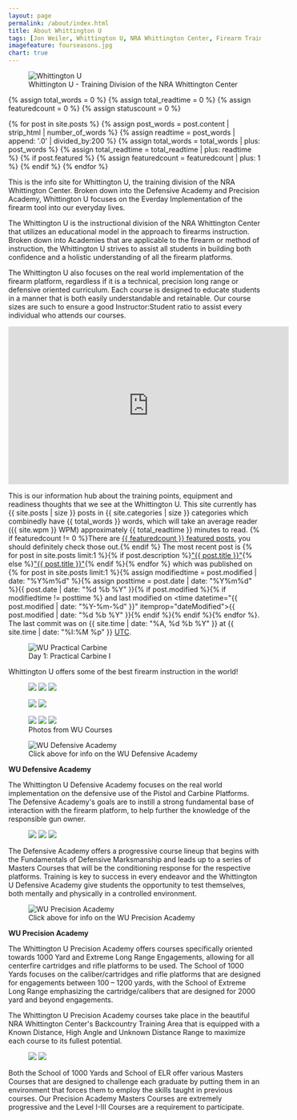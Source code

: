 ```yaml
---
layout: page
permalink: /about/index.html
title: About Whittington U
tags: [Jon Weiler, Whittington U, NRA Whittington Center, Firearm Training, Precision Shooting,]
imagefeature: fourseasons.jpg
chart: true
---
```

<figure>
  <img src="{{ site.url }}/images/whittingtonu.jpg" alt="Whittington U">
  <figcaption>Whittington U - Training Division of the NRA Whittington Center</figcaption>
</figure>

{% assign total_words = 0 %}
{% assign total_readtime = 0 %}
{% assign featuredcount = 0 %}
{% assign statuscount = 0 %}

{% for post in site.posts %}
    {% assign post_words = post.content | strip_html | number_of_words %}
    {% assign readtime = post_words | append: '.0' | divided_by:200 %}
    {% assign total_words = total_words | plus: post_words %}
    {% assign total_readtime = total_readtime | plus: readtime %}
    {% if post.featured %}
    {% assign featuredcount = featuredcount | plus: 1 %}
    {% endif %}
{% endfor %}


This is the info site for Whittington U, the training division of the NRA Whittington Center.  Broken down into the Defensive Academy and Precision Academy, Whittington U focuses on the Everday Implementation of the firearm tool into our everyday lives.

The Whittington U is the instructional division of the NRA Whittington Center that utilizes an educational model in the approach to firearms instruction. Broken down into Academies that are applicable to the firearm or method of instruction, the Whittington U strives to assist all students in building both confidence and a holistic understanding of all the firearm platforms.

The Whittington U also focuses on the real world implementation of the firearm platform, regardless if it is a technical, precision long range or defensive oriented curriculum. Each course is designed to educate students in a manner that is both easily understandable and retainable. Our course sizes are such to ensure a good Instructor:Student ratio to assist every individual who attends our courses.

<iframe width="560" height="315" src="https://www.youtube.com/embed/KTlHyVqSIM8" frameborder="0" allowfullscreen></iframe>


This is our information hub about the training points, equipment and readiness thoughts that we see at the Whittington U.  This site currently has {{ site.posts | size }} posts in {{ site.categories | size }} categories which combinedly have {{ total_words }} words, which will take an average reader ({{ site.wpm }} WPM) approximately <span class="time">{{ total_readtime }}</span> minutes to read. {% if featuredcount != 0 %}There are <a href="{{ site.url }}/featured">{{ featuredcount }} featured posts</a>, you should definitely check those out.{% endif %} The most recent post is {% for post in site.posts limit:1 %}{% if post.description %}<a href="{{ site.url }}{{ post.url }}" title="{{ post.description }}">"{{ post.title }}"</a>{% else %}<a href="{{ site.url }}{{ post.url }}" title="{{ post.description }}" title="Read more about {{ post.title }}">"{{ post.title }}"</a>{% endif %}{% endfor %} which was published on {% for post in site.posts limit:1 %}{% assign modifiedtime = post.modified | date: "%Y%m%d" %}{% assign posttime = post.date | date: "%Y%m%d" %}<time datetime="{{ post.date | date_to_xmlschema }}" class="post-time">{{ post.date | date: "%d %b %Y" }}</time>{% if post.modified %}{% if modifiedtime != posttime %} and last modified on <time datetime="{{ post.modified | date: "%Y-%m-%d" }}" itemprop="dateModified">{{ post.modified | date: "%d %b %Y" }}</time>{% endif %}{% endif %}{% endfor %}. The last commit was on {{ site.time | date: "%A, %d %b %Y" }} at {{ site.time | date: "%I:%M %p" }} [UTC](http://en.wikipedia.org/wiki/Coordinated_Universal_Time "Temps Universel Coordonné").


<figure>
	<img src="{{ site.url }}/images/about/WUpcitable.jpg" alt="WU Practical Carbine">
	<figcaption>Day 1: Practical Carbine I</figcaption>
</figure>

Whittington U offers some of the best firearm instruction in the world!

<figure class="third">
	<a href="{{ site.url }}/images/about/highangle1.jpg"><img src="{{ site.url }}/images/about/highangle1-1.jpg"></a>
	<a href="{{ site.url }}/images/about/highangle2.jpg"><img src="{{ site.url }}/images/about/highangle1-2.jpg"></a>
	<a href="{{ site.url }}/images/about/highangle3.jpg"><img src="{{ site.url }}/images/about/highangle1-3.jpg"></a>
</figure>
<figure class="half">
	<a href="{{ site.url }}/images/about/highangle1-7.jpg"><img src="{{ site.url }}/images/about/highangle7.jpg"></a>
	<a href="{{ site.url }}/images/about/highangle1-8.jpg"><img src="{{ site.url }}/images/about/highangle8.jpg"></a>
</figure>
<figure class="third">
	<a href="{{ site.url }}/images/about/highangle4.jpg"><img src="{{ site.url }}/images/about/highangle1-4.jpg"></a>
	<a href="{{ site.url }}/images/about/highangle5.jpg"><img src="{{ site.url }}/images/about/highangle1-5.jpg"></a>
	<a href="{{ site.url }}/images/about/highangle6.jpg"><img src="{{ site.url }}/images/about/highangle1-6.jpg"></a>
	<figcaption>Photos from WU Courses</figcaption>
</figure>


<figure>
	<img src="{{ site.url }}/images/about/Defensive-Academy3.jpg" alt="WU Defensive Academy">
	<figcaption>Click above for info on the WU Defensive Academy</figcaption>
</figure>

**WU Defensive Academy**

The Whittington U Defensive Academy focuses on the real world implementation on the defensive use of the Pistol and Carbine Platforms. The Defensive Academy's goals are to instill a strong fundamental base of interaction with the firearm platform, to help further the knowledge of the responsible gun owner.

<figure class="third">
	<a href="{{ site.url }}/images/about/pp.jpg"><img src="{{ site.url }}/images/about/pp-1.png"></a>
	<a href="{{ site.url }}/images/about/pc.jpg"><img src="{{ site.url }}/images/about/pc-1.jpg"></a>
	<a href="{{ site.url }}/images/about/ps.jpg"><img src="{{ site.url }}/images/about/ps-1.jpg"></a>
</figure>

The Defensive Academy offers a progressive course lineup that begins with the Fundamentals of Defensive Marksmanship and leads up to a series of Masters Courses that will be the conditioning response for the respective platforms. Training is key to success in every endeavor and the Whittington U Defensive Academy give students the opportunity to test themselves, both mentally and physically in a controlled environment. 

<figure>
	<img src="{{ site.url }}/images/about/Precision-Academy3.jpg" alt="WU Precision Academy">
	<figcaption>Click above for info on the WU Precision Academy</figcaption>
</figure>

**WU Precision Academy**

The Whittington U Precision Academy offers courses specifically oriented towards 1000 Yard and Extreme Long Range Engagements, allowing for all centerfire cartridges and rifle platforms to be used. The School of 1000 Yards focuses on the caliber/cartridges and rifle platforms that are designed for engagements between 100 – 1200 yards, with the School of Extreme Long Range emphasizing the cartridge/calibers that are designed for 2000 yard and beyond engagements.

The Whittington U Precision Academy courses take place in the beautiful NRA Whittington Center's Backcountry Training Area that is equipped with a Known Distance, High Angle and Unknown Distance Range to maximize each course to its fullest potential.

<figure class="third">
	<a href="{{ site.url }}/images/about/1000.jpg"><img src="{{ site.url }}/images/about/1000-1.jpg"></a>
	<a href="{{ site.url }}/images/about/elr.jpg"><img src="{{ site.url }}/images/about/elr-1.jpg"></a>
</figure>

Both the School of 1000 Yards and School of ELR offer various Masters Courses that are designed to challenge each graduate by putting them in an environment that forces them to employ the skills taught in previous courses. Our Precision Academy Masters Courses are extremely progressive and the Level I-III Courses are a requirement to participate.


